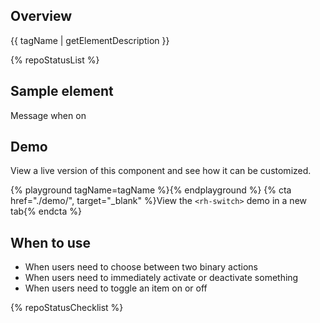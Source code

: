 ## Overview

{{ tagName | getElementDescription }}

<!-- add image -->

{% repoStatusList %}

## Sample element

<rh-switch id="sample" checked show-check-icon></rh-switch>
<label for="sample">
  <span data-state="on">Message when on</span>
  <span data-state="off" hidden>Message when off</span>
</label>

## Demo

View a live version of this component and see how it can be customized.

{% playground tagName=tagName %}{% endplayground %}
{% cta href="./demo/", target="_blank" %}View the `<rh-switch>` demo in a new tab{% endcta %}

## When to use

- When users need to choose between two binary actions
- When users need to immediately activate or deactivate something
- When users need to toggle an item on or off


{% repoStatusChecklist %}
